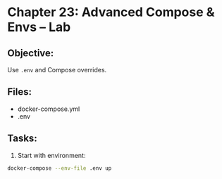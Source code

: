# Chapter 23: Advanced Compose & Envs – Lab

## Objective:
Use `.env` and Compose overrides.

## Files:
- docker-compose.yml
- .env

## Tasks:
1. Start with environment:
```bash
docker-compose --env-file .env up
```
